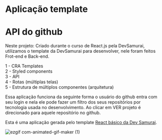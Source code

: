# Aplicação template

<h1>API do github</h1>
<p>Neste projeto: Criado durante o curso de React.js pela DevSamurai, utilizamos o template da DevSamurai para desenvolver, nele foram feitos Frot-end e Back-end.</p>
<p>1 - CRA Templates<br>
2 - Styled components<br>
3 - API<br>
4 - Rotas (múltiplas telas)<br>
5 - Estrutura de múltiplos componentes (arquitetura)</p>

<p>Essa aplicação funciona da seguinte forma o usuário do github entra com seu login e nela ele pode fazer um filtro dos seus repositórios por tecnologia usada no desenvolvimento. Ao clicar em VER projeto é direcionado para aquele repositório no github.</p>




Esta é uma aplicação gerada pelo template [React básico da Dev Samurai](https://github.com/DevSamurai/cra-template-basic).


![ezgif com-animated-gif-maker (1)](https://github.com/Emanoel029/api-github-dev/assets/138140487/48a30ae5-b6de-41b3-904b-7dc62d42b166)
